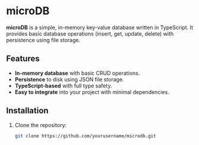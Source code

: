 # microDB

**microDB** is a simple, in-memory key-value database written in TypeScript. It provides basic database operations (insert, get, update, delete) with persistence using file storage.

## Features

- **In-memory database** with basic CRUD operations.
- **Persistence** to disk using JSON file storage.
- **TypeScript-based** with full type safety.
- **Easy to integrate** into your project with minimal dependencies.

## Installation

1. Clone the repository:

   ```bash
   git clone https://github.com/yourusername/microdb.git
   ```
